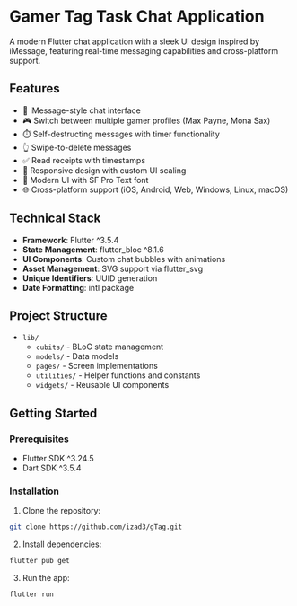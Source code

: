 # Gamer Tag Task Chat Application

A modern Flutter chat application with a sleek UI design inspired by iMessage, featuring real-time messaging capabilities and cross-platform support.

## Features

- 💬 iMessage-style chat interface
- 🎮 Switch between multiple gamer profiles (Max Payne, Mona Sax)
- ⏱️ Self-destructing messages with timer functionality
- 👆 Swipe-to-delete messages
- ✅ Read receipts with timestamps
- 📱 Responsive design with custom UI scaling
- 🎨 Modern UI with SF Pro Text font
- 🌐 Cross-platform support (iOS, Android, Web, Windows, Linux, macOS)

## Technical Stack

- **Framework**: Flutter ^3.5.4
- **State Management**: flutter_bloc ^8.1.6
- **UI Components**: Custom chat bubbles with animations
- **Asset Management**: SVG support via flutter_svg
- **Unique Identifiers**: UUID generation
- **Date Formatting**: intl package

## Project Structure

- `lib/`
  - `cubits/` - BLoC state management
  - `models/` - Data models
  - `pages/` - Screen implementations
  - `utilities/` - Helper functions and constants
  - `widgets/` - Reusable UI components

## Getting Started

### Prerequisites

- Flutter SDK ^3.24.5
- Dart SDK ^3.5.4

### Installation

1. Clone the repository:

```bash
git clone https://github.com/izad3/gTag.git
```

2. Install dependencies:

``` bash
flutter pub get
```

3. Run the app:

``` bash
flutter run
```